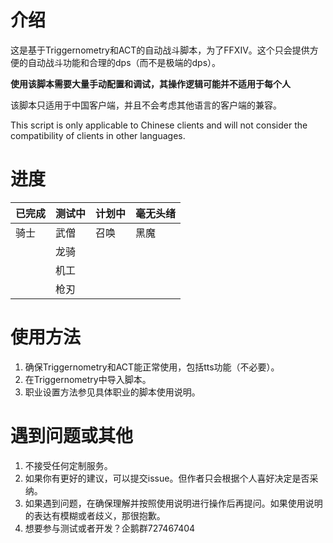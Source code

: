 # 介绍
这是基于Triggernometry和ACT的自动战斗脚本，为了FFXIV。这个只会提供方便的自动战斗功能和合理的dps（而不是极端的dps）。

**使用该脚本需要大量手动配置和调试，其操作逻辑可能并不适用于每个人**

该脚本只适用于中国客户端，并且不会考虑其他语言的客户端的兼容。

This script is only applicable to Chinese clients and will not consider the compatibility of clients in other languages.

# 进度
| 已完成 | 测试中 | 计划中 | 毫无头绪
|--|--|--|--|
| 骑士 | 武僧 | 召唤 | 黑魔
|      | 龙骑 |     |
|      | 机工 |     |
|      | 枪刃 |     |

# 使用方法
1. 确保Triggernometry和ACT能正常使用，包括tts功能（不必要）。
2. 在Triggernometry中导入脚本。
3. 职业设置方法参见具体职业的脚本使用说明。

# 遇到问题或其他
1. 不接受任何定制服务。
2. 如果你有更好的建议，可以提交issue。但作者只会根据个人喜好决定是否采纳。
3. 如果遇到问题，在确保理解并按照使用说明进行操作后再提问。如果使用说明的表达有模糊或者歧义，那很抱歉。
4. 想要参与测试或者开发？企鹅群727467404
